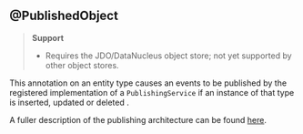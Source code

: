 @PublishedObject
----------------

> **Support**
> 
> * Requires the JDO/DataNucleus object store; not yet supported by other object stores.

This annotation on an entity type causes an events to be published by the registered implementation of a `PublishingService` if an instance of that type is inserted, updated or deleted .

A fuller description of the publishing architecture can be found [here](http://isis.apache.org/core/services/publishing-service.html).
